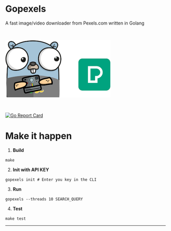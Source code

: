 # Gopexels

A fast image/video downloader from Pexels.com written in Golang


&nbsp;

![](./logo.png)

&nbsp;


[![Go Report Card](https://goreportcard.com/badge/github.com/schlunsen/gopexels)](https://goreportcard.com/report/github.com/schlunsen/gopexels)


# Make it happen




1. **Build**

```shell script
make 
```

2. **Init with API KEY**

```shell script
gopexels init # Enter you key in the CLI
```

3. **Run**

```shell script
gopexels --threads 10 SEARCH_QUERY 
```

4. **Test**

```shell script
make test
```

_______

